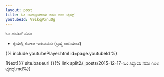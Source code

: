 ```yaml
---
layout: post
title: ಓಂ ಅತೀಂದ್ರಿಯಾಯ ನಮಃ ೧೦೮ ಟೈಮ್ಸ್
youtubeId: V9ikqVxnuOg
---
```

 
 
 ಓಂ ದಂಡಿನ್ ನಮಃ  
 
 -  ಕೈಯಲ್ಲಿ ಕೋಲು ಇರುವವನು (ಬ್ರಹ್ಮ ಚಾರಿಯಂತೆ) 
 
  
 
  
 
 
 
 
 
 


{% include youtubePlayer.html id=page.youtubeId %}
 
[Next]({{ site.baseurl }}{% link  split2/_posts/2015-12-17-ಓಂ ಸಿದ್ಧಾಯ ನಮಃ ೧೦೮ ಟೈಮ್ಸ್.md%})
 
